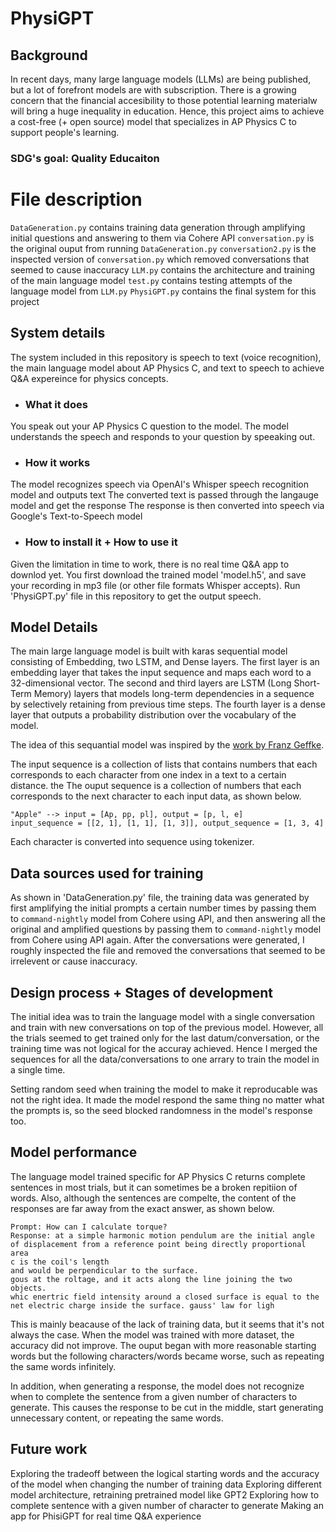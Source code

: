 # PhysiGPT

## Background
In recent days, many large language models (LLMs) are being published, but a lot of forefront models are with subscription. There is a growing concern that the financial accesibility to those potential learning materialw will bring a huge inequality in education. Hence, this project aims to achieve a cost-free (+ open source) model that specializes in AP Physics C to support people's learning. 

### SDG's goal: **Quality Educaiton**

# File description
`DataGeneration.py` contains training data generation through amplifying initial questions and answering to them via Cohere API
`conversation.py` is the original ouput from running `DataGeneration.py`
`conversation2.py` is the inspected version of `conversation.py` which removed conversations that seemed to cause inaccuracy
`LLM.py` contains the architecture and training of the main language model 
`test.py` contains testing attempts of the language model from `LLM.py` 
`PhysiGPT.py` contains the final system for this project 

## System details
The system included in this repository is speech to text (voice recognition), the main language model about AP Physics C, and text to speech to achieve Q&A expereince for physics concepts. 

* ### What it does
You speak out your AP Physics C question to the model. The model understands the speech and responds to your question by speeaking out. 

* ### How it works
The model recognizes speech via OpenAI's Whisper speech recognition model and outputs text 
The converted text is passed through the langauge model and get the response
The response is then converted into speech via Google's Text-to-Speech model 

* ### How to install it + How to use it
Given the limitation in time to work, there is no real time Q&A app to downlod yet. You first download the trained model 'model.h5', and save your recording in mp3 file (or other file formats Whisper accepts). Run 'PhysiGPT.py' file in this repository to get the output speech. 

## Model Details
The main large language model is built with karas sequential model consisting of Embedding, two LSTM, and Dense layers. The first layer is an embedding layer that takes the input sequence and maps each word to a 32-dimensional vector. The second and third layers are LSTM (Long Short-Term Memory) layers that models long-term dependencies in a sequence by selectively retaining from previous time steps. The fourth layer is a dense layer that outputs a probability distribution over the vocabulary of the model.

The idea of this sequantial model was inspired by the [work by Franz Geffke](https://f-a.nz/dev/develop-your-own-llm-like-chatgpt-with-tensorflow-and-keras/).

The input sequence is a collection of lists that contains numbers that each corresponds to each character from one index in a text to a certain distance. the The ouput sequence is a collection of numbers that each corresponds to the next character to each input data, as shown below.
```
"Apple" --> input = [Ap, pp, pl], output = [p, l, e]
input_sequence = [[2, 1], [1, 1], [1, 3]], output_sequence = [1, 3, 4]
```
Each character is converted into sequence using tokenizer. 

## Data sources used for training
As shown in 'DataGeneration.py' file, the training data was generated by first amplifying the initial prompts a certain number times by passing them to `command-nightly` model from Cohere using API, and then answering all the original and amplified questions by passing them to `command-nightly` model from Cohere using API again. After the conversations were generated, I roughly inspected the file and removed the conversations that seemed to be irrelevent or cause inaccuracy. 

## Design process + Stages of development
The initial idea was to train the language model with a single conversation and train with new conversations on top of the previous model. However, all the trials seemed to get trained only for the last datum/conversation, or the training time was not logical for the accuray achieved. Hence I merged the sequences for all the data/conversations to one arrary to train the model in a single time. 

Setting random seed when training the model to make it reproducable was not the right idea. It made the model respond the same thing no matter what the prompts is, so the seed blocked randomness in the model's response too. 

## Model performance
The language model trained specific for AP Physics C returns complete sentences in most trials, but it can sometimes be a broken repitiion of words. Also, although the sentences are compelte, the content of the responses are far away from the exact answer, as shown below.
```
Prompt: How can I calculate torque? 
Response: at a simple harmonic motion pendulum are the initial angle of displacement from a reference point being directly proportional area
c is the coil's length
and would be perpendicular to the surface.
gous at the roltage, and it acts along the line joining the two objects.
whic enertric field intensity around a closed surface is equal to the net electric charge inside the surface. gauss' law for ligh
```
This is mainly beacause of the lack of training data, but it seems that it's not always the case. When the model was trained with more dataset, the accuracy did not improve. The ouput began with more reasonable starting words but the following characters/words became worse, such as repeating the same words infinitely. 

In addition, when generating a response, the model does not recognize when to complete the sentence from a given number of characters to generate. This causes the response to be cut in the middle, start generating unnecessary content, or repeating the same words. 

## Future work
Exploring the tradeoff between the logical starting words and the accuracy of the model when changing the number of training data
Exploring different model architecture, retraining pretrained model like GPT2
Exploring how to complete sentence with a given number of character to generate
Making an app for PhisiGPT for real time Q&A experience 